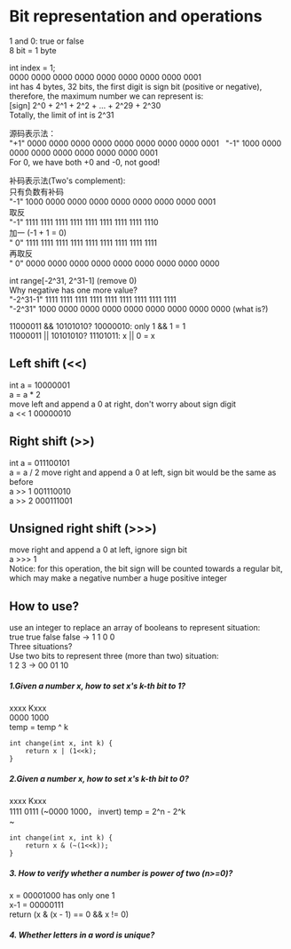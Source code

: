 # Bit representation and operations

1 and 0: true or false  
8 bit = 1 byte


int index = 1;  
0000 0000 0000 0000 0000 0000 0000 0000 0001  
int has 4 bytes, 32 bits, the first digit is sign bit (positive or negative), therefore, the maximum number we can represent is:  
[sign] 2^0 + 2^1 + 2^2 + ... + 2^29 + 2^30  
Totally, the limit of int is 2^31

  
源码表示法：   
"+1" 0000 0000 0000 0000 0000 0000 0000 0000 0001  
"-1" 1000 0000 0000 0000 0000 0000 0000 0000 0001  
For 0, we have both +0 and -0, not good!  
  
补码表示法(Two's complement):  
只有负数有补码  
"-1" 1000 0000 0000 0000 0000 0000 0000 0000 0001  
取反  
"-1" 1111 1111 1111 1111 1111 1111 1111 1111 1110  
加一 (-1 + 1 = 0)  
" 0" 1111 1111 1111 1111 1111 1111 1111 1111 1111  
再取反  
" 0" 0000 0000 0000 0000 0000 0000 0000 0000 0000  

int range[-2^31, 2^31-1] (remove 0)   
Why negative has one more value?  
"-2^31-1" 1111 1111 1111 1111 1111 1111 1111 1111 1111   
"-2^31"   1000 0000 0000 0000 0000 0000 0000 0000 0000  (what is?)  


11000011 && 10101010? 10000010: only 1 && 1 = 1  
11000011 || 10101010? 11101011:      x || 0 = x  

## Left shift (<<)  
int a = 10000001  
a = a * 2  
move left and append a 0 at right, don't worry about sign digit  
a << 1  00000010  

## Right shift (>>)  
int a = 011100101  
a = a / 2
move right and append a 0 at left, sign bit would be the same as before  
a >> 1  001110010  
a >> 2  000111001  

## Unsigned right shift (>>>)  
move right and append a 0 at left, ignore sign bit  
a >>> 1  
Notice: for this operation, the bit sign will be counted towards a regular bit, which may make a negative number a huge positive integer  

## How to use?  
use an integer to replace an array of booleans to represent situation:  
true true false false -> 1 1 0 0    
Three situations?   
Use two bits to represent three (more than two) situation:    
1 2 3 -> 00 01 10   

##### 1.Given a number x, how to set x's k-th bit to 1?  
xxxx Kxxx  
0000 1000  
temp = temp ^ k  
```
int change(int x, int k) {
    return x | (1<<k);    
}
```
##### 2.Given a number x, how to set x's k-th bit to 0?  
xxxx Kxxx  
1111 0111  (~0000 1000， invert)
temp = 2^n - 2^k  
~ 
```
int change(int x, int k) {
    return x & (~(1<<k));    
}
```
##### 3. How to verify whether a number is power of two (n>=0)? 
x   = 00001000 has only one 1  
x-1 = 00000111   
return (x & (x - 1) == 0 && x != 0)

##### 4. Whether letters in a word is unique?  
